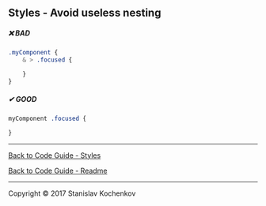 ## Styles - Avoid useless nesting

##### ❌ BAD

```scss
.myComponent {
    & > .focused {

    }
}
```

##### ✔ GOOD

```scss
myComponent .focused {

}
```

---

[Back to Code Guide - Styles](https://github.com/UserBug/codeGuide/tree/v2/docs/styles)

[Back to Code Guide - Readme](https://github.com/UserBug/codeGuide/tree/v2)

---
Copyright © 2017 Stanislav Kochenkov 